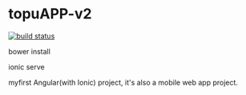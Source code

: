 topuAPP-v2
==========

[![build status](https://travis-ci.org/guotaonature/topuAPP-v2.svg?branch=master)](https://travis-ci.org/guotaonature/topuAPP-v2) 

bower install

ionic serve

myfirst Angular(with Ionic) project, it's also a mobile web app project.
